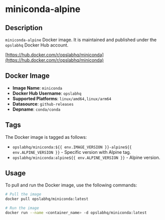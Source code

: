 # miniconda-alpine

## Description

`miniconda-alpine` Docker image. It is maintained and published under the `opslabhq` Docker Hub account.

[https://hub.docker.com/r/opslabhq/miniconda](https://hub.docker.com/r/opslabhq/miniconda)

## Docker Image

- **Image Name**: `miniconda`
- **Docker Hub Username**: `opslabhq`
- **Supported Platforms**: `linux/amd64,linux/arm64`
- **Datasource**: `github-releases`
- **Depname**: `conda/conda`

## Tags

The Docker image is tagged as follows:

- `opslabhq/miniconda:${{ env.IMAGE_VERSION }}-alpine${{ env.ALPINE_VERSION }}` - Specific version with Alpine tag.
- `opslabhq/miniconda:alpine${{ env.ALPINE_VERSION }}` - Alpine version.

## Usage

To pull and run the Docker image, use the following commands:

```bash
# Pull the image
docker pull opslabhq/miniconda:latest

# Run the image
docker run --name <container_name> -d opslabhq/miniconda:latest
```
